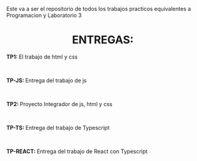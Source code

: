 Este va a ser el repositorio de todos los trabajos practicos equivalentes a Programacion y Laboratorio 3
<h1 align="center">ENTREGAS: </h1>
<p> <b>TP1: </b>El trabajo de html y css </p>
<br />
<p> <b>TP-JS: </b>Entrega del trabajo de js </p>
<br />
<p> <b>TP2: </b>Proyecto Integrador de js, html y css </p>
<br />
<p> <b>TP-TS: </b>Entrega del trabajo de Typescript </p>
<br / >
<p> <b>TP-REACT: </b>Entrega del trabajo de React con Typescript</p>
